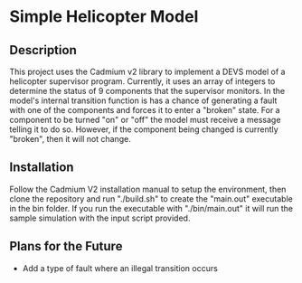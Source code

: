 # Simple Helicopter Model

## Description
This project uses the Cadmium v2 library to implement a DEVS model of a helicopter supervisor program. Currently, it uses an array of integers to determine the status of 9 components that the supervisor monitors. 
In the model's internal transition function is has a chance of generating a fault with one of the components and forces it to enter a "broken" state. For a component to be turned "on" or "off" the model must receive a message telling it to do so.
However, if the component being changed is currently "broken", then it will not change.

## Installation
Follow the Cadmium V2 installation manual to setup the environment, then clone the repository and run "./build.sh" to create the "main.out" executable in the bin folder. 
If you run the executable with "./bin/main.out" it will run the sample simulation with the input script provided.

## Plans for the Future
- Add a type of fault where an illegal transition occurs
